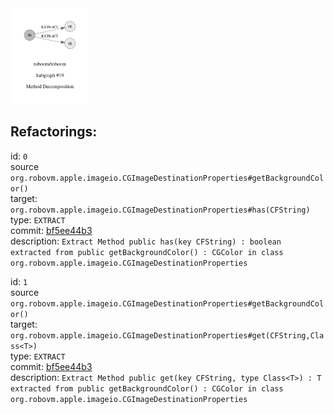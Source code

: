 <img src=subgraph_atomic_19.svg width=25%>

## Refactorings:

id: `0`\
source `org.robovm.apple.imageio.CGImageDestinationProperties#getBackgroundColor()`\
target: `org.robovm.apple.imageio.CGImageDestinationProperties#has(CFString)`\
type: `EXTRACT`\
commit: [bf5ee44b3](https://github.com/robovm/robovm/commit/bf5ee44b3b576e01ab09cae9f50300417b01dc07)\
description: `Extract Method public has(key CFString) : boolean extracted from public getBackgroundColor() : CGColor in class org.robovm.apple.imageio.CGImageDestinationProperties`

id: `1`\
source `org.robovm.apple.imageio.CGImageDestinationProperties#getBackgroundColor()`\
target: `org.robovm.apple.imageio.CGImageDestinationProperties#get(CFString,Class<T>)`\
type: `EXTRACT`\
commit: [bf5ee44b3](https://github.com/robovm/robovm/commit/bf5ee44b3b576e01ab09cae9f50300417b01dc07)\
description: `Extract Method public get(key CFString, type Class<T>) : T extracted from public getBackgroundColor() : CGColor in class org.robovm.apple.imageio.CGImageDestinationProperties`

